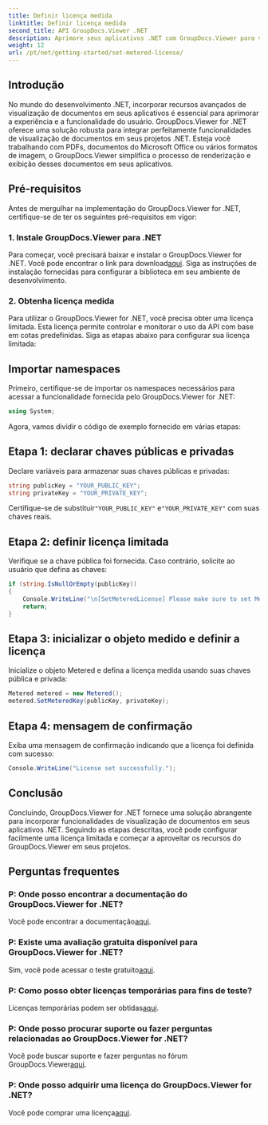 ```yaml
---
title: Definir licença medida
linktitle: Definir licença medida
second_title: API GroupDocs.Viewer .NET
description: Aprimore seus aplicativos .NET com GroupDocs.Viewer para visualização perfeita de documentos. Integre facilmente funcionalidades de renderização de documentos em seus projetos.
weight: 12
url: /pt/net/getting-started/set-metered-license/
---
```

## Introdução
No mundo do desenvolvimento .NET, incorporar recursos avançados de visualização de documentos em seus aplicativos é essencial para aprimorar a experiência e a funcionalidade do usuário. GroupDocs.Viewer for .NET oferece uma solução robusta para integrar perfeitamente funcionalidades de visualização de documentos em seus projetos .NET. Esteja você trabalhando com PDFs, documentos do Microsoft Office ou vários formatos de imagem, o GroupDocs.Viewer simplifica o processo de renderização e exibição desses documentos em seus aplicativos.
## Pré-requisitos
Antes de mergulhar na implementação do GroupDocs.Viewer for .NET, certifique-se de ter os seguintes pré-requisitos em vigor:
### 1. Instale GroupDocs.Viewer para .NET
 Para começar, você precisará baixar e instalar o GroupDocs.Viewer for .NET. Você pode encontrar o link para download[aqui](https://releases.groupdocs.com/viewer/net/). Siga as instruções de instalação fornecidas para configurar a biblioteca em seu ambiente de desenvolvimento.
### 2. Obtenha licença medida
Para utilizar o GroupDocs.Viewer for .NET, você precisa obter uma licença limitada. Esta licença permite controlar e monitorar o uso da API com base em cotas predefinidas. Siga as etapas abaixo para configurar sua licença limitada:

## Importar namespaces
Primeiro, certifique-se de importar os namespaces necessários para acessar a funcionalidade fornecida pelo GroupDocs.Viewer for .NET:
```csharp
using System;
```

Agora, vamos dividir o código de exemplo fornecido em várias etapas:
## Etapa 1: declarar chaves públicas e privadas
Declare variáveis para armazenar suas chaves públicas e privadas:
```csharp
string publicKey = "YOUR_PUBLIC_KEY";
string privateKey = "YOUR_PRIVATE_KEY";
```
 Certifique-se de substituir`"YOUR_PUBLIC_KEY"` e`"YOUR_PRIVATE_KEY"` com suas chaves reais.
## Etapa 2: definir licença limitada
Verifique se a chave pública foi fornecida. Caso contrário, solicite ao usuário que defina as chaves:
```csharp
if (string.IsNullOrEmpty(publicKey))
{
    Console.WriteLine("\n[SetMeteredLicense] Please make sure to set Metered keys. Learn more at https://buy.groupdocs.com/faqs/licensing/metered.");
    return;
}
```
## Etapa 3: inicializar o objeto medido e definir a licença
Inicialize o objeto Metered e defina a licença medida usando suas chaves pública e privada:
```csharp
Metered metered = new Metered();
metered.SetMeteredKey(publicKey, privateKey);
```
## Etapa 4: mensagem de confirmação
Exiba uma mensagem de confirmação indicando que a licença foi definida com sucesso:
```csharp
Console.WriteLine("License set successfully.");
```

## Conclusão
Concluindo, GroupDocs.Viewer for .NET fornece uma solução abrangente para incorporar funcionalidades de visualização de documentos em seus aplicativos .NET. Seguindo as etapas descritas, você pode configurar facilmente uma licença limitada e começar a aproveitar os recursos do GroupDocs.Viewer em seus projetos.
## Perguntas frequentes
### P: Onde posso encontrar a documentação do GroupDocs.Viewer for .NET?
 Você pode encontrar a documentação[aqui](https://tutorials.groupdocs.com/viewer/net/).
### P: Existe uma avaliação gratuita disponível para GroupDocs.Viewer for .NET?
 Sim, você pode acessar o teste gratuito[aqui](https://releases.groupdocs.com/).
### P: Como posso obter licenças temporárias para fins de teste?
 Licenças temporárias podem ser obtidas[aqui](https://purchase.groupdocs.com/temporary-license/).
### P: Onde posso procurar suporte ou fazer perguntas relacionadas ao GroupDocs.Viewer for .NET?
 Você pode buscar suporte e fazer perguntas no fórum GroupDocs.Viewer[aqui](https://forum.groupdocs.com/c/viewer/9).
### P: Onde posso adquirir uma licença do GroupDocs.Viewer for .NET?
 Você pode comprar uma licença[aqui](https://purchase.groupdocs.com/buy).